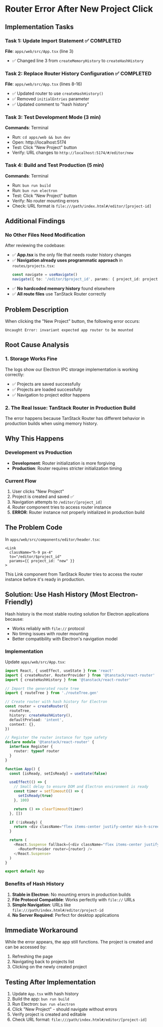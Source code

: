 # Router Error After New Project Click

## Implementation Tasks

### Task 1: Update Import Statement ✅ COMPLETED
**File**: `apps/web/src/App.tsx` (line 3)
- ✅ Changed line 3 from `createMemoryHistory` to `createHashHistory`

### Task 2: Replace Router History Configuration ✅ COMPLETED
**File**: `apps/web/src/App.tsx` (lines 8-16)
- ✅ Updated router to use `createHashHistory()`
- ✅ Removed `initialEntries` parameter
- ✅ Updated comment to "hash history"

### Task 3: Test Development Mode (3 min)
**Commands**: Terminal
- Run: `cd apps/web && bun dev`
- Open: http://localhost:5174
- Test: Click "New Project" button
- Verify: URL changes to `http://localhost:5174/#/editor/new`

### Task 4: Build and Test Production (5 min)
**Commands**: Terminal
- Run: `bun run build`
- Run: `bun run electron`
- Test: Click "New Project" button
- Verify: No router mounting errors
- Check: URL format is `file:///path/index.html#/editor/[project-id]`

## Additional Findings

### No Other Files Need Modification
After reviewing the codebase:
- ✅ **App.tsx** is the only file that needs router history changes
- ✅ **Navigation already uses programmatic approach** in `routes/projects.tsx`:
  ```typescript
  const navigate = useNavigate()
  navigate({ to: '/editor/$project_id', params: { project_id: projectId } })
  ```
- ✅ **No hardcoded memory history** found elsewhere
- ✅ **All route files** use TanStack Router correctly

## Problem Description
When clicking the "New Project" button, the following error occurs:
```
Uncaught Error: invariant expected app router to be mounted
```

## Root Cause Analysis

### 1. **Storage Works Fine**
The logs show our Electron IPC storage implementation is working correctly:
- ✅ Projects are saved successfully
- ✅ Projects are loaded successfully
- ✅ Navigation to project editor happens

### 2. **The Real Issue: TanStack Router in Production Build**
The error happens because TanStack Router has different behavior in production builds when using memory history.

## Why This Happens

### Development vs Production
- **Development**: Router initialization is more forgiving
- **Production**: Router requires stricter initialization timing

### Current Flow
1. User clicks "New Project"
2. Project is created and saved ✅
3. Navigation attempts to `/editor/[project_id]`
4. Router component tries to access router instance
5. **ERROR**: Router instance not properly initialized in production build

## The Problem Code

In `apps/web/src/components/editor/header.tsx`:
```tsx
<Link
  className="h-9 px-4"
  to="/editor/$project_id"
  params={{ project_id: "new" }}
>
```

This Link component from TanStack Router tries to access the router instance before it's ready in production.

## Solution: Use Hash History (Most Electron-Friendly)

Hash history is the most stable routing solution for Electron applications because:
- Works reliably with `file://` protocol
- No timing issues with router mounting
- Better compatibility with Electron's navigation model

### Implementation

Update `apps/web/src/App.tsx`:

```typescript
import React, { useEffect, useState } from 'react'
import { createRouter, RouterProvider } from '@tanstack/react-router'
import { createHashHistory } from '@tanstack/react-router'

// Import the generated route tree
import { routeTree } from './routeTree.gen'

// Create router with hash history for Electron
const router = createRouter({
  routeTree,
  history: createHashHistory(),
  defaultPreload: 'intent',
  context: {},
})

// Register the router instance for type safety
declare module '@tanstack/react-router' {
  interface Register {
    router: typeof router
  }
}

function App() {
  const [isReady, setIsReady] = useState(false)

  useEffect(() => {
    // Small delay to ensure DOM and Electron environment is ready
    const timer = setTimeout(() => {
      setIsReady(true)
    }, 100)

    return () => clearTimeout(timer)
  }, [])

  if (!isReady) {
    return <div className="flex items-center justify-center min-h-screen">Initializing...</div>
  }

  return (
    <React.Suspense fallback={<div className="flex items-center justify-center min-h-screen">Loading...</div>}>
      <RouterProvider router={router} />
    </React.Suspense>
  )
}

export default App
```

### Benefits of Hash History
1. **Stable in Electron**: No mounting errors in production builds
2. **File Protocol Compatible**: Works perfectly with `file://` URLs
3. **Simple Navigation**: URLs like `file:///path/index.html#/editor/project-id`
4. **No Server Required**: Perfect for desktop applications

## Immediate Workaround
While the error appears, the app still functions. The project is created and can be accessed by:
1. Refreshing the page
2. Navigating back to projects list
3. Clicking on the newly created project

## Testing After Implementation
1. Update `App.tsx` with hash history
2. Build the app: `bun run build`
3. Run Electron: `bun run electron`
4. Click "New Project" - should navigate without errors
5. Verify project is created and editable
6. Check URL format: `file:///path/index.html#/editor/[project-id]`
